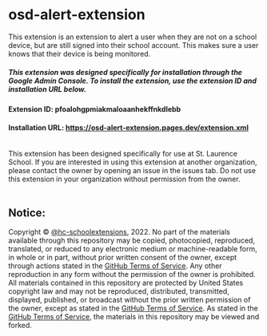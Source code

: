 # osd-alert-extension
This extension is an extension to alert a user when they are not on a school device, but are still signed into their school account. This makes sure a user knows that their device is being monitored.
<br>
##### This extension was designed specifically for installation through the Google Admin Console. To install the extension, use the extension ID and installation URL below.

#### Extension ID: pfoalohgpmiakmaloaanhekffnkdlebb

#### Installation URL: https://osd-alert-extension.pages.dev/extension.xml

<br>
This extension has been designed specifically for use at St. Laurence School. If you are interested in using this extension at another organization, please contact the owner by opening an issue in the issues tab. Do not use this extension in your organization without permission from the owner.
<br><br>

## Notice:
Copyright © [@hc-schoolextensions](https://github.com/hc-schoolextensions/ '@hc-schoolextensions'), 2022. No part of the materials available through this repository may be copied, photocopied, reproduced, translated, or reduced to any electronic medium or machine-readable form, in whole or in part, without prior written consent of the owner, except through actions stated in the [GitHub Terms of Service](https://docs.github.com/en/site-policy/github-terms/github-terms-of-service#5-license-grant-to-other-users). Any other reproduction in any form without the permission of the owner is prohibited. All materials contained in this repository are protected by United States copyright law and may not be reproduced, distributed, transmitted, displayed, published, or broadcast without the prior written permission of the owner, except as stated in the [GitHub Terms of Service](https://docs.github.com/en/site-policy/github-terms/github-terms-of-service#5-license-grant-to-other-users). As stated in the [GitHub Terms of Service](https://docs.github.com/en/site-policy/github-terms/github-terms-of-service#5-license-grant-to-other-users), the materials in this repository may be viewed and forked.